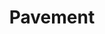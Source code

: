 ---
title: "Pavement"
summary: "American indie rock band founded in Stockton, California in 1989 and disbanded in 1999."
image: "pavement.jpg"
apple_music_artist_url: "https://music.apple.com/gb/artist/pavement/2988588"
wikipedia_url: "none"
---